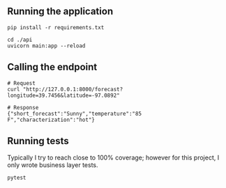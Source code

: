 ## Running the application
```
pip install -r requirements.txt

cd ./api
uvicorn main:app --reload
```

## Calling the endpoint
```
# Request
curl "http://127.0.0.1:8000/forecast?longitude=39.7456&latitude=-97.0892"

# Response
{"short_forecast":"Sunny","temperature":"85 F","characterization":"hot"}
```

## Running tests
Typically I try to reach close to 100% coverage; however for this project, I only wrote business layer tests.
```
pytest
```
